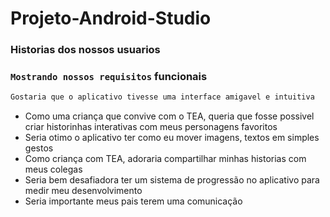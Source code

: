 # Projeto-Android-Studio

### Historias dos nossos usuarios

### `Mostrando nossos requisitos` funcionais

```bash
Gostaria que o aplicativo tivesse uma interface amigavel e intuitiva
```
- Como uma criança que convive com o TEA, queria que fosse possivel criar historinhas interativas com meus personagens favoritos
- Seria otimo o aplicativo ter como eu mover imagens, textos em simples gestos
- Como criança com TEA, adoraria compartilhar minhas historias com meus colegas
- Seria bem desafiadora ter um sistema de progressão no aplicativo para medir meu desenvolvimento
- Seria importante meus pais terem uma comunicação





